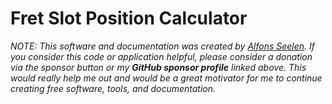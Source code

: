 # Fret Slot Position Calculator

*NOTE: This software and documentation was created by [Alfons Seelen](https://github.com/sponsors/aclseelen). If you consider this code or application helpful, please consider a donation via the sponsor button or my **GitHub sponsor profile** linked above. This would really help me out and would be a great motivator for me to continue creating free software, tools, and documentation.*
